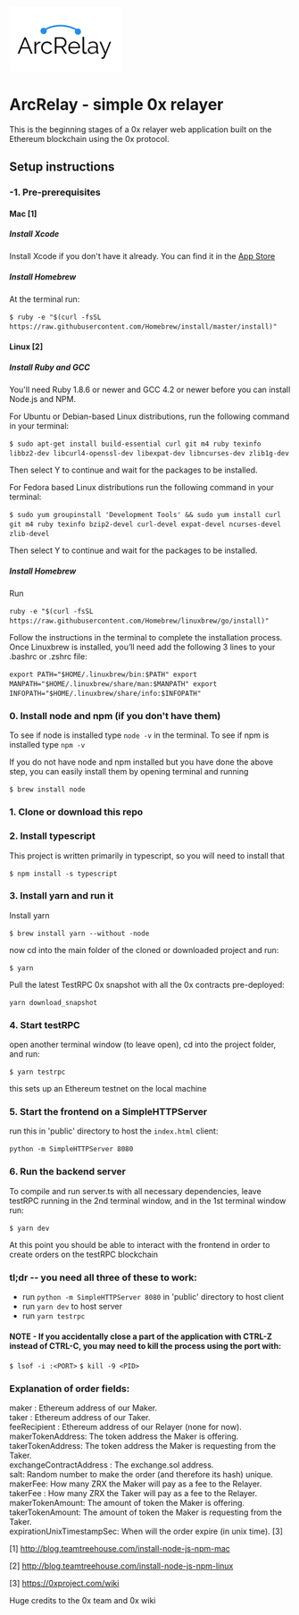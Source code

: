 <img src="https://github.com/easyish/arcrelay/blob/master/arcrelay_logo.png" width="200px" >

# ArcRelay - simple 0x relayer

This is the beginning stages of a 0x relayer web application built on the Ethereum blockchain using the 0x protocol.

## Setup instructions

### -1. Pre-prerequisites
#### Mac [1]
##### Install Xcode
Install Xcode if you don't have it already. You can find it in the [App Store](https://itunes.apple.com/us/app/xcode/id497799835?mt=12)

##### Install Homebrew
At the terminal run:

`
$ ruby -e "$(curl -fsSL https://raw.githubusercontent.com/Homebrew/install/master/install)"
`

#### Linux [2]
##### Install Ruby and GCC
You'll need Ruby 1.8.6 or newer and GCC 4.2 or newer before you can install Node.js and NPM.

For Ubuntu or Debian-based Linux distributions, run the following command in your terminal:

`
$ sudo apt-get install build-essential curl git m4 ruby texinfo libbz2-dev libcurl4-openssl-dev libexpat-dev libncurses-dev zlib1g-dev
`

Then select Y to continue and wait for the packages to be installed.

For Fedora based Linux distributions run the following command in your terminal:

`
$ sudo yum groupinstall 'Development Tools' && sudo yum install curl git m4 ruby texinfo bzip2-devel curl-devel expat-devel ncurses-devel zlib-devel
`

Then select Y to continue and wait for the packages to be installed.

##### Install Homebrew
Run

`
ruby -e "$(curl -fsSL https://raw.githubusercontent.com/Homebrew/linuxbrew/go/install)"
`

Follow the instructions in the terminal to complete the installation process.
Once Linuxbrew is installed, you’ll need add the following 3 lines to your .bashrc or .zshrc file:

`
  export PATH="$HOME/.linuxbrew/bin:$PATH"
  export MANPATH="$HOME/.linuxbrew/share/man:$MANPATH"
  export INFOPATH="$HOME/.linuxbrew/share/info:$INFOPATH"
`

### 0. Install node and npm (if you don't have them)
To see if node is installed type `node -v` in the terminal. To see if npm is installed type `npm -v`

If you do not have node and npm installed but you have done the above step, you can easily install them by opening terminal and running

`
$ brew install node
`

### 1. Clone or download this repo

### 2. Install typescript
This project is written primarily in typescript, so you will need to install that

`
$ npm install -s typescript
`

### 3. Install yarn and run it
Install yarn

`
$ brew install yarn --without -node
`

now cd into the main folder of the cloned or downloaded project and run:

`
$ yarn
`

Pull the latest TestRPC 0x snapshot with all the 0x contracts pre-deployed:

`
yarn download_snapshot
`

### 4. Start testRPC
open another terminal window (to leave open), cd into the project folder, and run:

`
$ yarn testrpc
`

this sets up an Ethereum testnet on the local machine

### 5. Start the frontend on a SimpleHTTPServer
run this in 'public' directory to host the `index.html` client:

`
python -m SimpleHTTPServer 8080
`


### 6. Run the backend server
To compile and run server.ts with all necessary dependencies,
leave testRPC running in the 2nd terminal window, and in the 1st terminal window run:

`
$ yarn dev
`

At this point you should be able to interact with the frontend in order to create orders on the testRPC blockchain

### tl;dr -- you need all three of these to work:
- run `python -m SimpleHTTPServer 8080` in 'public' directory to host client
- run `yarn dev` to host server
- run `yarn testrpc`


#### NOTE - If you accidentally close a part of the application with CTRL-Z instead of CTRL-C, you may need to kill the process using the port with:
`$ lsof -i :<PORT>`
`$ kill -9 <PID>`

### Explanation of order fields:
maker : Ethereum address of our Maker.<br/>
taker : Ethereum address of our Taker.<br/>
feeRecipient : Ethereum address of our Relayer (none for now).<br/>
makerTokenAddress: The token address the Maker is offering.<br/>
takerTokenAddress: The token address the Maker is requesting from the Taker.<br/>
exchangeContractAddress : The exchange.sol address.<br/>
salt: Random number to make the order (and therefore its hash) unique.<br/>
makerFee: How many ZRX the Maker will pay as a fee to the Relayer.<br/>
takerFee : How many ZRX the Taker will pay as a fee to the Relayer.<br/>
makerTokenAmount: The amount of token the Maker is offering.<br/>
takerTokenAmount: The amount of token the Maker is requesting from the Taker.<br/>
expirationUnixTimestampSec: When will the order expire (in unix time). [3]



[1] http://blog.teamtreehouse.com/install-node-js-npm-mac

[2] http://blog.teamtreehouse.com/install-node-js-npm-linux

[3] https://0xproject.com/wiki

Huge credits to the 0x team and 0x wiki
